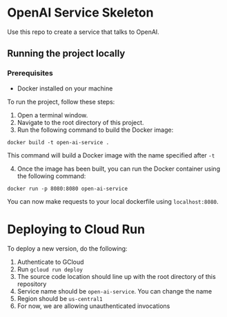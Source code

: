 # OpenAI Service Skeleton
Use this repo to create a service that talks to OpenAI.

## Running the project locally

### Prerequisites
* Docker installed on your machine

To run the project, follow these steps:

1. Open a terminal window.
2. Navigate to the root directory of this project.
3. Run the following command to build the Docker image:
```shell
docker build -t open-ai-service .
```

This command will build a Docker image with the name specified after `-t`

4. Once the image has been built, you can run the Docker container using the following command:
```shell
docker run -p 8080:8080 open-ai-service
```
You can now make requests to your local dockerfile using `localhost:8080`.

# Deploying to Cloud Run

To deploy a new version, do the following:

1. Authenticate to GCloud
2. Run `gcloud run deploy`
3. The source code location should line up with the root directory of this repository
4. Service name should be `open-ai-service`. You can change the name
5. Region should be `us-central1`
6. For now, we are allowing unauthenticated invocations
